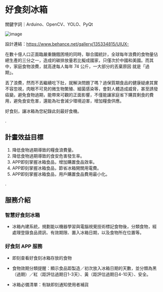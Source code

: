 # 好食刻冰箱

關鍵字詞｜Arduino、OpenCV、YOLO、PyQt

![image](https://user-images.githubusercontent.com/70381898/190865632-b98d2090-dcb2-495e-891f-1f0d16791cbe.png)

設計連結：https://www.behance.net/gallery/135334815/UIUX-

在數十億人口正面臨嚴重饑餓困境的同時，聯合國統計，全球每年浪費的食物量佔總生產的三分之一，造成的碳排放量若比擬成國家，只僅次於中國和美國。而其中，家庭食物浪費，就高達每人每年 74 公斤，一大部分的丟棄原因 就是「過期」。

丟了浪費，然而不丟繼續吃下肚，就解決問題了嗎？過保質期食品的健康疑慮其實不容忽視，肉眼不可見的微生物繁殖、細菌感染等，會對人體造成威脅，甚至誘發癌變。避免食物過期，能帶來可觀的正面影響，不僅能讓家庭省下購買剩食的費用，避免食安危害，還能為社會減少環境迫害，增加糧食供應。

好食刻，讓冰箱為您紀錄此刻最好食機。

.
## 計畫效益目標

1.	降低食物過期導致的糧食浪費量。
2.	降低食物過期導致的食安危害發生率。
3.	APP即刻掌握冰箱食品，增加購置食品效率。
4.	APP即刻掌握冰箱食品，節省冰箱開關用電費。
5.	APP即刻掌握冰箱食品，用戶購置食品費用最小化。

.
## 服務介紹

### 智慧好食刻冰箱

- 冰箱內建系統，規劃能以機器學習與電腦視覺技術標記食物後，分類食物，經處理登錄食品資訊、有效期限、置入冰箱日期，以及食物所在位置等。


### 好食刻 APP 服務

- 即刻查看好食刻冰箱存放的食物

- 食物效期分類提醒：顯示食品距製造／初次放入冰箱日期的天數，並分類為黑（過期）／紅（距評估過期日1-3天）、黃（距評估過期日4-10天）、安全。

- 冰箱必備清單：有缺即刻通知使用者補貨


